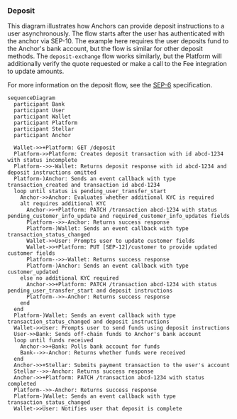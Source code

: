 ### Deposit

This diagram illustrates how Anchors can provide deposit instructions to a user asynchronously. The flow starts after the user has authenticated with the anchor via SEP-10. The example here requires the user deposits fund to the Anchor's bank account, but the flow is similar for other deposit methods. The `deposit-exchange` flow works similarly, but the Platform will additionally verify the quote requested or make a call to the Fee integration to update amounts.

For more information on the deposit flow, see the [SEP-6](https://github.com/stellar/stellar-protocol/blob/master/ecosystem/sep-0006.md) specification.

```mermaid
sequenceDiagram
  participant Bank
  participant User
  participant Wallet
  participant Platform
  participant Stellar
  participant Anchor

  Wallet->>+Platform: GET /deposit
  Platform->>Platform: Creates deposit transaction with id abcd-1234 with status incomplete
  Platform-->>-Wallet: Returns deposit response with id abcd-1234 and deposit instructions omitted
  Platform-)Anchor: Sends an event callback with type transaction_created and transaction id abcd-1234
  loop until status is pending_user_transfer_start
    Anchor->>Anchor: Evaluates whether additional KYC is required
    alt requires additional KYC
      Anchor->>+Platform: PATCH /transaction abcd-1234 with status pending_customer_info_update and required_customer_info_updates fields
      Platform-->>-Anchor: Returns success response
      Platform-)Wallet: Sends an event callback with type transaction_status_changed
      Wallet->>User: Prompts user to update customer fields
      Wallet->>+Platform: PUT [SEP-12]/customer to provide updated customer fields
      Platform-->>-Wallet: Returns success response
      Platform-)Anchor: Sends an event callback with type customer_updated
    else no additional KYC required
      Anchor->>+Platform: PATCH /transaction abcd-1234 with status pending_user_transfer_start and deposit instructions
      Platform-->>-Anchor: Returns success response
    end
  end
  Platform-)Wallet: Sends an event callback with type transaction_status_changed and deposit instructions
  Wallet->>User: Prompts user to send funds using deposit instructions
  User->>Bank: Sends off-chain funds to Anchor's bank account
  loop until funds received
    Anchor->>+Bank: Polls bank account for funds
    Bank-->>-Anchor: Returns whether funds were received
  end
  Anchor->>+Stellar: Submits payment transaction to the user's account
  Stellar-->>-Anchor: Returns success response
  Anchor->>+Platform: PATCH /transaction abcd-1234 with status completed
  Platform-->>-Anchor: Returns success response
  Platform-)Wallet: Sends an event callback with type transaction_status_changed
  Wallet->>User: Notifies user that deposit is complete
```
